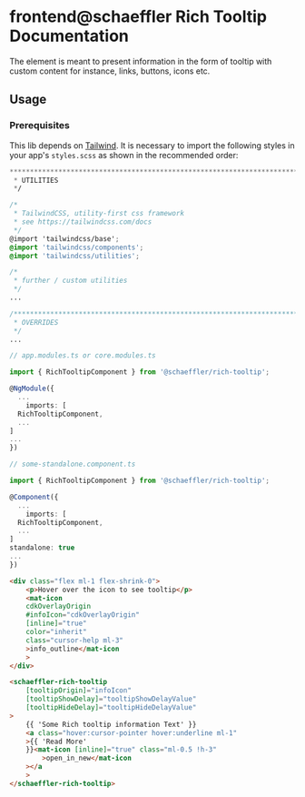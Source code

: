 # frontend@schaeffler Rich Tooltip Documentation

The element is meant to present information in the form of tooltip with custom content for instance, links, buttons, icons etc.


## Usage

### Prerequisites

This lib depends on [Tailwind](https://tailwindcss.com/docs). It is necessary to import the following styles in your app's `styles.scss` as shown in the recommended order:

``` scss
***************************************************************************************************
 * UTILITIES
 */

/*
 * TailwindCSS, utility-first css framework
 * see https://tailwindcss.com/docs
 */
@import 'tailwindcss/base';
@import 'tailwindcss/components';
@import 'tailwindcss/utilities';

/*
 * further / custom utilities
 */
...

/***************************************************************************************************
 * OVERRIDES
 */ 
...
```

```ts
// app.modules.ts or core.modules.ts

import { RichTooltipComponent } from '@schaeffler/rich-tooltip';

@NgModule({
  ...
    imports: [
  RichTooltipComponent,
  ...
]
...
})
```

```ts
// some-standalone.component.ts 

import { RichTooltipComponent } from '@schaeffler/rich-tooltip';

@Component({
  ...
    imports: [
  RichTooltipComponent,
  ...
]
standalone: true
...
})
```


```html
<div class="flex ml-1 flex-shrink-0">
    <p>Hover over the icon to see tooltip</p>
    <mat-icon
    cdkOverlayOrigin
    #infoIcon="cdkOverlayOrigin"
    [inline]="true"
    color="inherit"
    class="cursor-help ml-3"
    >info_outline</mat-icon
    >
</div>

<schaeffler-rich-tooltip
    [tooltipOrigin]="infoIcon"
    [tooltipShowDelay]="tooltipShowDelayValue"
    [tooltipHideDelay]="tooltipHideDelayValue"
>
    {{ 'Some Rich tooltip information Text' }}
    <a class="hover:cursor-pointer hover:underline ml-1"
    >{{ 'Read More'
    }}<mat-icon [inline]="true" class="ml-0.5 !h-3"
        >open_in_new</mat-icon
    ></a
    >
</schaeffler-rich-tooltip>

```


